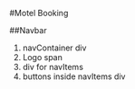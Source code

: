 #Motel Booking

##Navbar
1. navContainer div
2. Logo span
3. div for navItems
4. buttons inside navItems div
